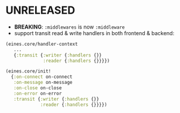 # UNRELEASED

* **BREAKING**: `:middlewares` is now `:middleware`
* support transit read & write handlers in both frontend & backend:

```clj
(eines.core/handler-context
   ...
   {:transit {:writer {:handlers {}}
              :reader {:handlers {}}}})
```

```clj
(eines.core/init!
  {:on-connect on-connect
   :on-message on-message
   :on-close on-close
   :on-error on-error
   :transit {:writer {:handlers {}}
             :reader {:handlers {}}}})
```
